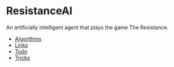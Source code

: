 # ResistanceAI
An artificially intelligent agent that plays the game The Resistance.

- [Algorithms](working/algorithms.md)
- [Links](working/links.md)
- [Todo](working/todo.md)
- [Tricks](working/tricks.md)
